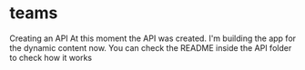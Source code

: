 # teams
Creating an API
At this moment the API was created. I'm building the app for the dynamic content now. You can check the README inside the API folder to check how it works